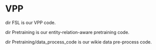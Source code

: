 # VPP

dir FSL is our VPP code.


dir Pretraining is our entity-relation-aware pretraining code.


dir Pretraining/data_process_code is our wikie data pre-process code.
